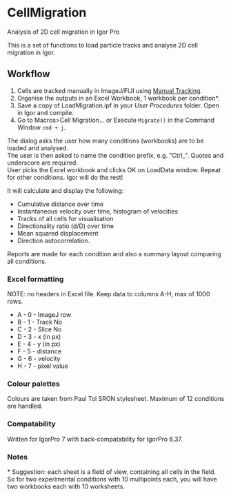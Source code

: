 # CellMigration
Analysis of 2D cell migration in Igor Pro

This is a set of functions to load particle tracks and analyse 2D cell migration in Igor.

Workflow
--------

1. Cells are tracked manually in ImageJ/FIJI using [Manual Tracking](http://rsbweb.nih.gov/ij/plugins/track/track.html).
2. Organise the outputs in an Excel Workbook, 1 workbook per condition*.
3. Save a copy of LoadMigration.ipf in your *User Procedures* folder. Open in Igor and compile.
4. Go to Macros>Cell Migration... or Execute <code>Migrate()</code> in the Command Window <code>cmd + j</code>.

The dialog asks the user how many conditions (workbooks) are to be loaded and analysed.<br />
The user is then asked to name the condition prefix, e.g. "Ctrl_". Quotes and underscore are required.<br />
User picks the Excel workbook and clicks OK on LoadData window. Repeat for other conditions. Igor will do the rest!

It will calculate and display the following:
* Cumulative distance over time
* Instantaneous velocity over time, histogram of velocities
* Tracks of all cells for visualisation
* Directionality ratio (d/D) over time
* Mean squared displacement
* Direction autocorrelation.

Reports are made for each condition and also a summary layout comparing all conditions.

### Excel formatting

NOTE: no headers in Excel file. Keep data to columns A-H, max of 1000 rows.

* A - 0 - ImageJ row
* B - 1 - Track No
* C - 2 - Slice No
* D - 3 - x (in px)
* E - 4 - y (in px)
* F - 5 - distance
* G - 6 - velocity
* H - 7 - pixel value

### Colour palettes
Colours are taken from Paul Tol SRON stylesheet. Maximum of 12 conditions are handled.

### Compatability
Written for IgorPro 7 with back-compatability for IgorPro 6.37.

### Notes
\*  Suggestion: each sheet is a field of view, containing all cells in the field. So for two experimental conditions with 10 multipoints each, you will have two workbooks each with 10 worksheets.
